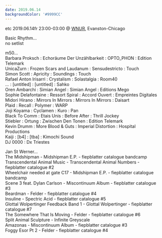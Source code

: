 ```yaml
---
date: 2019.06.14
backgroundColor: '#9999CC'
---
```


etc 2019.06.14fr 23:00-03:00 @ [WNUR](http://www.wnur.org/), Evanston-Chicago  

Basic Rhythm...  
no setlist  

m50...  
Barbara Proksch : Echoräume Der Unzählbarkeit : OPTO\_PHON : Edition Telemark  
UnicaZurn : Frozen Scars and Laudanum : Sensudestricto : Touch  
Simon Scott : Apricity : Soundings : Touch  
Rafael Anton Irisarri : Crystalism : Solastalgia : Room40  
... : \[untitled\] : \[untitled\] : Sahko  
Oren Ambarchi : Simian Angel : Simian Angel : Editions Mego  
Sophie Delafontaine : Ressort Spiral : Accord Ouvert : Empreintes Digitales  
Midori Hirano : Mirrors In Mirrors : Mirrors In Mirrors : Daisart  
Plaid : Recall : Polymer : WARP  
Joji Koyama : Cyclamen : Kuro : Pan  
Black To Comm : Etais Unis : Before After : Thrill Jockey  
Stiebler : Ortung : Zwischen Den Tonen : Edition Telemark  
Kevin Drumm : More Blood & Guts : Imperial Distortion : Hospital Productions  
Kaiji : \[b4\] : \[tba\] : Kimochi Sound  
DJ 0000 : Dx Triestes  

Jan St Werner...  
The Midshipman - Midshipman E.P. - fiepblatter catalogue bandcamp  
Transcendental Animal Music - Transcendental Animal Numbers - fiepblatter catalogue #2  
Wheelchair needed at gate C17 - Midshipman E.P. - fiepblatter catalogue bandcamp  
Scene 3 feat. Dylan Carlson - Miscontinuum Album - fiepblatter catalogue #3  
Beardman - Felder - fiepblatter catalogue #4  
Insuline - Spectric Acid - fiepblatter catalogue #5  
Glottal Wolpertinger Feedback Band 1 - Glottal Wolpertinger - fiepblatter catalogue #7  
The Somewhere That Is Moving - Felder - fiepblatter catalogue #6  
Split Animal Sculpture - Infinite Greyscale  
Amazonas - Miscontinuum Album - fiepblatter catalogue #3  
Foggy Esor Pt 2 - Felder - fiepblatter catalogue #4